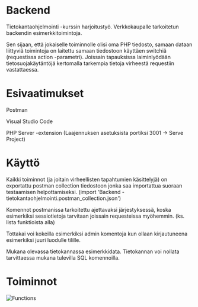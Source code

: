 # Backend

Tietokantaohjelmointi -kurssin harjoitustyö. Verkkokaupalle tarkoitetun backendin esimerkkitoimintoja. 

Sen sijaan, että jokaiselle toiminnolle olisi oma PHP tiedosto, samaan dataan liittyviä toimintoja on laitettu samaan tiedostoon käyttäen switchiä (requestissa action -parametri).
Joissain tapauksissa laiminlyödään tietosuojakäytäntöjä kertomalla tarkempia tietoja virheestä requestiin vastattaessa.

# Esivaatimukset
Postman 

Visual Studio Code

PHP Server -extension (Laajennuksen asetuksista portiksi 3001 -> Serve Project)

# Käyttö
Kaikki toiminnot (ja joitain virheellisten tapahtumien käsittelyjä) on exportattu postman collection tiedostoon jonka saa importattua suoraan testaamisen helpottamiseksi. (import 'Backend - tietokantaohjelmointi.postman_collection.json')

Komennot postmanissa tarkoitettu ajettavaksi järjestyksessä, koska esimerkiksi sessiotietoja tarvitaan joissain requesteissa myöhemmin. (ks. lista funktioista alla)

Tottakai voi kokeilla esimerkiksi admin komentoja kun ollaan kirjautuneena esimerkiksi juuri luodulle tilille.

Mukana olevassa tietokannassa esimerkkidata. Tietokannan voi nollata tarvittaessa mukana tulevilla SQL komennoilla.

# Toiminnot

![Functions](https://i.imgur.com/Ved2OCF.png)
